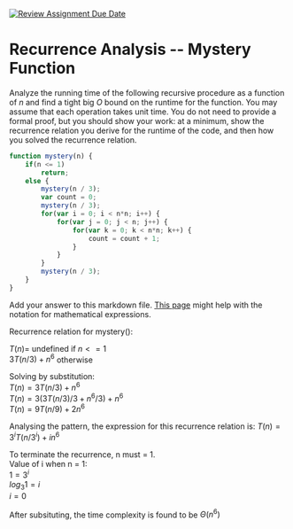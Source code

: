 [![Review Assignment Due Date](https://classroom.github.com/assets/deadline-readme-button-24ddc0f5d75046c5622901739e7c5dd533143b0c8e959d652212380cedb1ea36.svg)](https://classroom.github.com/a/OlW38W4k)
# Recurrence Analysis -- Mystery Function

Analyze the running time of the following recursive procedure as a function of
$n$ and find a tight big $O$ bound on the runtime for the function. You may
assume that each operation takes unit time. You do not need to provide a formal
proof, but you should show your work: at a minimum, show the recurrence relation
you derive for the runtime of the code, and then how you solved the recurrence
relation.

```javascript
function mystery(n) {
    if(n <= 1)
        return;
    else {
        mystery(n / 3);
        var count = 0;
        mystery(n / 3);
        for(var i = 0; i < n*n; i++) {
            for(var j = 0; j < n; j++) {
                for(var k = 0; k < n*n; k++) {
                    count = count + 1;
                }
            }
        }
        mystery(n / 3);
    }
}
```

Add your answer to this markdown file. [This
page](https://docs.github.com/en/get-started/writing-on-github/working-with-advanced-formatting/writing-mathematical-expressions)
might help with the notation for mathematical expressions.


Recurrence relation for mystery():

$T(n) =$ undefined if $n <= 1$ <br>
$3T(n / 3) + n^6$ otherwise <br>

Solving by substitution:<br>
$T(n) = 3T(n/3) + n^6$<br>
$T(n) = 3(3T(n/3)/3 + n^6/3) + n^6$<br>
$T(n) = 9T(n/9) + 2n^6$<br>

Analysing the pattern, the expression for this recurrence relation is: $T(n) = 3^iT(n/3^i) + in^6$<br>

To terminate the recurrence, n must = 1. <br>
Value of i when n = 1: <br>
$1 = 3^i$<br>
$log_3{1} = i$<br>
$i = 0$<br>

After subsituting, the time complexity is found to be $\Theta(n^6)$




